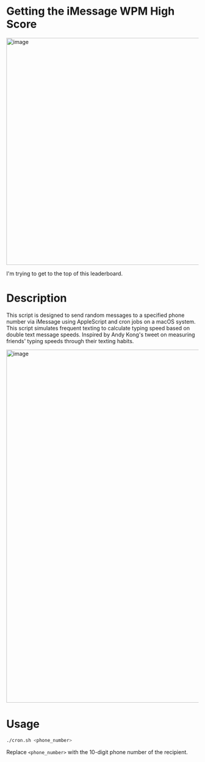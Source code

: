 # Getting the iMessage WPM High Score
[<img width="595" alt="image" src="https://github.com/user-attachments/assets/64ba7e2a-0263-4b0e-b8e9-f2773097b1f4">](https://x.com/oldestasian/status/1811131382468333579)

I'm trying to get to the top of this leaderboard.

# Description
This script is designed to send random messages to a specified phone number via iMessage using AppleScript and cron jobs on a macOS system. This script simulates frequent texting to calculate typing speed based on double text message speeds. Inspired by Andy Kong's tweet on measuring friends' typing speeds through their texting habits.

<img width="925" alt="image" src="https://github.com/user-attachments/assets/49348eba-fedb-42f8-b647-5fb4a5c9c918">


# Usage
```bash
./cron.sh <phone_number>
```
Replace `<phone_number>` with the 10-digit phone number of the recipient.

